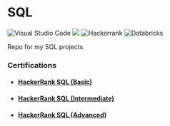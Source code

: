 # SQL
![Visual Studio Code](https://img.shields.io/badge/Visual%20Studio%20Code-0078d7.svg?style=for-the-badge&logo=visual-studio-code&logoColor=white)
![](https://img.shields.io/badge/MySQL-00000F?style=for-the-badge&logo=mysql&logoColor=white)
![Hackerrank](https://img.shields.io/badge/-Hackerrank-2EC866?style=for-the-badge&logo=HackerRank&logoColor=white)
![Databricks](https://img.shields.io/badge/Databricks-FF3621?style=for-the-badge&logo=Databricks&logoColor=white)

Repo for my SQL projects

### Certifications
- #### [HackerRank SQL (Basic)](https://www.hackerrank.com/certificates/2f913fd7f08e)
- #### [HackerRank SQL (Intermediate)](https://www.hackerrank.com/certificates/d2df4cf356b4)
- #### [HackerRank SQL (Advanced)](https://www.hackerrank.com/certificates/3eb62d8a50cb)

